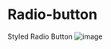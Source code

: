 # Radio-button
Styled Radio Button
![image](https://github.com/Srinivasansoundar/Radio-button/assets/173380343/e88c848e-42e4-4b58-b69a-3de95d6c9b6d)
